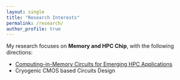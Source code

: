 ```yaml
---
layout: single
title: "Research Interests"
permalink: /research/
author_profile: true
---
```


My research focuses on **Memory and HPC Chip**, with the following directions:
* [Computing-in-Memory Circuits for Emerging HPC Applications](#computing-in-memory-architecture-for-emerging-ai-applications)
* Cryogenic CMOS based Circuits Design